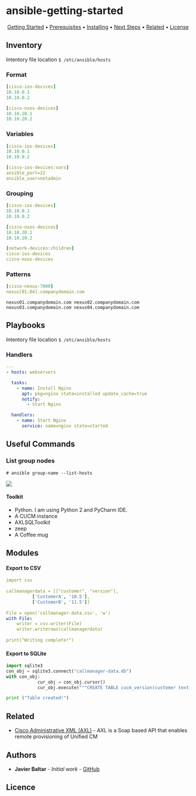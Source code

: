 # ansible-getting-started

<p align="center">
  <a href="#Getting-Started">Getting Started</a> •
  <a href="#Prerequisites">Prerequisites</a> •
  <a href="#Installing">Installing</a> •
  <a href="#Next-Steps">Next Steps</a> •
  <a href="#related">Related</a> •
  <a href="#license">License</a>
</p>


## Inventory
Intentory file location
`$ /etc/ansible/hosts`

### Format

```yaml
[cisco-ios-devices]
10.10.0.1
10.10.0.2

[cisco-nxos-devices]
10.10.20.1
10.10.20.2
```

### Variables

```yaml
[cisco-ios-devices]
10.10.0.1
10.10.0.2

[cisco-ios-devices:vars]
ansible_port=22
ansible_user=netadmin
```

### Grouping

```yaml
[cisco-ios-devices]
10.10.0.1
10.10.0.2

[cisco-nxos-devices]
10.10.20.1
10.10.20.2

[network-devices:children]
cisco-ios-devices
cisco-nxos-devices
```

### Patterns

```yaml
[cisco-nexus-7000]
nexus[01:04].companydomain.com
```

`nexus01.companydomain.com
nexus02.companydomain.com
nexus03.companydomain.com
nexus04.companydomain.com
`

## Playbooks
Intentory file location
`$ /etc/ansible/hosts`

### Handlers

```yaml
---
- hosts: webservers

  tasks: 
    - name: Install Nginx
      apt: pkg=nginx state=installed update_cache=true
      notify:
        - Start Nginx

  handlers:
    - name: Start Nginx
      service: name=nginx state=started

```


## Useful Commands
### List group nodes


`# ansible group-name --list-hosts`



![](ciscoDevnetSandboxes.gif)

#### Toolkit

- Python. I am using Python 2 and PyCharm IDE.
- A CUCM instance
- AXLSQLToolkit 
- zeep
- A Coffee mug 

## Modules
#### Export to CSV 

```yaml
import csv
 
callmanagerdata = [["customer", "version"],
          ['CustomerA', '10.5'],
          ['CustomerB', '11.5']]
 
File = open('callmanager-data.csv', 'w')
with File:
    writer = csv.writer(File)
    writer.writerows(callmanagerdata)
     
print("Writing complete!")
```

#### Export to SQLite

```python
import sqlite3
con_obj = sqlite3.connect("callmanager-data.db")
with con_obj:
            cur_obj = con_obj.cursor()
            cur_obj.execute("""CREATE TABLE cucm_version(customer text, version text)""")

print ("Table created!")
```

## Related

* [Cisco Administrative XML (AXL)](https://developer.cisco.com/site/axl/) - AXL is a Soap based API that enables remote provisioning of Unified CM

 

## Authors

* **Javier Baltar** - *Initial work* - [GitHub](https://github.com/JavierBaltar)

## Licence
